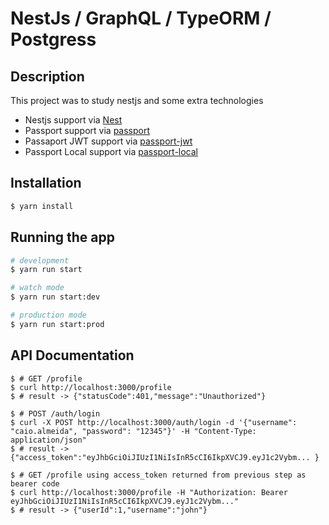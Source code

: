 NestJs / GraphQL / TypeORM / Postgress
======================================
## Description
This project was to study nestjs and some extra technologies

- Nestjs support via [Nest](https://github.com/nestjs/nest)
- Passport support via [passport](https://www.npmjs.com/package/passport)
- Passaport JWT support via [passport-jwt](https://www.npmjs.com/package/passport-jwt)
- Passport Local support via [passport-local](https://www.npmjs.com/package/passport-local)

## Installation

```bash
$ yarn install
```
## Running the app

```bash
# development
$ yarn run start

# watch mode
$ yarn run start:dev

# production mode
$ yarn run start:prod
```

## API Documentation

```
$ # GET /profile
$ curl http://localhost:3000/profile
$ # result -> {"statusCode":401,"message":"Unauthorized"}

$ # POST /auth/login
$ curl -X POST http://localhost:3000/auth/login -d '{"username": "caio.almeida", "password": "12345"}' -H "Content-Type: application/json"
$ # result -> {"access_token":"eyJhbGciOiJIUzI1NiIsInR5cCI6IkpXVCJ9.eyJ1c2Vybm... }

$ # GET /profile using access_token returned from previous step as bearer code
$ curl http://localhost:3000/profile -H "Authorization: Bearer eyJhbGciOiJIUzI1NiIsInR5cCI6IkpXVCJ9.eyJ1c2Vybm..."
$ # result -> {"userId":1,"username":"john"}
```